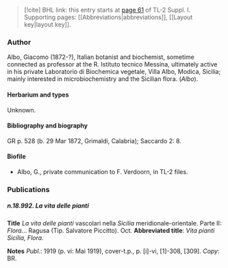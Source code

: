 > [!cite] BHL link: this entry starts at [page 61](https://www.biodiversitylibrary.org/item/103858#page/73/mode/1up) of TL-2 Suppl. I.
> Supporting pages: [[Abbreviations|abbreviations]], [[Layout key|layout key]].

### Author

Albo, Giacomo (1872-?), Italian botanist and biochemist, sometime connected as professor at the R. Istituto tecnico Messina, ultimately active in his private Laboratorio di Biochemica vegetale, Villa Albo, Modica, Sicilia; mainly interested in microbiochemistry and the Sicilian flora. (*Albo*).

#### Herbarium and types

Unknown.

#### Bibliography and biography

GR p. 528 (b. 29 Mar 1872, Grimaldi, Calabria); Saccardo 2: 8.

#### Biofile

- Albo, G., private communication to F. Verdoorn, in TL-2 files.

### Publications

##### n.18.992. La vita delle pianti

**Title**
*La vita delle pianti* vascolari nella *Sicilia* meridionale-orientale. Parte II: *Flora*... Ragusa (Tip. Salvatore Piccitto). Oct.
**Abbreviated title**: *Vita pianti Sicilia, Flora*.

**Notes**
*Publ*.: 1919 (p. vi: Mai 1919), cover-t.p., p. \[i\]-vi, \[1\]-308, \[309\]. *Copy*: BR.

